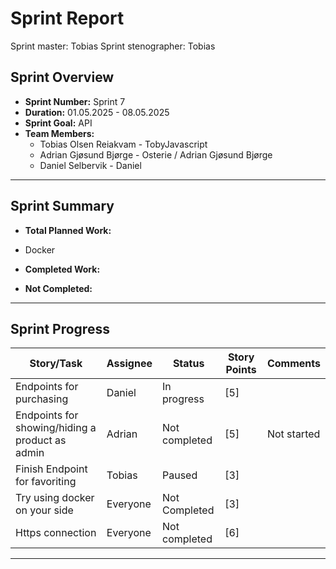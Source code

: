 # **Sprint Report**

Sprint master: Tobias
Sprint stenographer: Tobias

## **Sprint Overview**

- **Sprint Number:** Sprint 7
- **Duration:** 01.05.2025 - 08.05.2025
- **Sprint Goal:** API
- **Team Members:**
  - Tobias Olsen Reiakvam - TobyJavascript
  - Adrian Gjøsund Bjørge - Osterie / Adrian Gjøsund Bjørge
  - Daniel Selbervik - Daniel

---

## **Sprint Summary**

- **Total Planned Work:**
- Docker

- **Completed Work:**

- **Not Completed:**

---

## **Sprint Progress**

| Story/Task                                                                 | Assignee | Status        | Story Points | Comments                    |
| -------------------------------------------------------------------------- | -------- | ------------- | ------------ | --------------------------- |
| Endpoints for purchasing                                                   | Daniel   | In progress   | [5]          |                             |
| Endpoints for showing/hiding a product as admin                            | Adrian   | Not completed | [5]          | Not started                 |
| Finish Endpoint for favoriting                                             | Tobias   | Paused        | [3]          |                             |
| Try using docker on your side                                              | Everyone | Not Completed | [3]          |                             |
| Https connection                                                           | Everyone | Not completed | [6]          |                             |

---